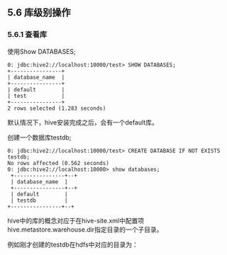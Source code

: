 ## 5.6 库级别操作

### 5.6.1 查看库

使用Show DATABASES;

```
0: jdbc:hive2://localhost:10000/test> SHOW DATABASES;
+----------------+
| database_name  |
+----------------+
| default        |
| test           |
+----------------+
2 rows selected (1.283 seconds)
```

默认情况下，hive安装完成之后，会有一个default库。

创建一个数据库testdb;

```
0: jdbc:hive2://localhost:10000/test> CREATE DATABASE IF NOT EXISTS testdb;
No rows affected (0.562 seconds)
0: jdbc:hive2://localhost:10000> show databases;
 +----------------+--+
 | database_name  |
 +----------------+--+
 | default        |
 | testdb         |
+----------------+--+
```

hive中的库的概念对应于在hive-site.xml中配置项hive.metastore.warehouse.dir指定目录的一个子目录。

例如刚才创建的testdb在hdfs中对应的目录为：

